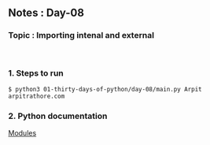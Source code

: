 ## Notes : Day-08
### Topic : Importing intenal and external
<br>

### 1.  Steps to run
```
$ python3 01-thirty-days-of-python/day-08/main.py Arpit arpitrathore.com
```

### 2. Python documentation 
[Modules](https://docs.python.org/3.8/tutorial/modules.html)

